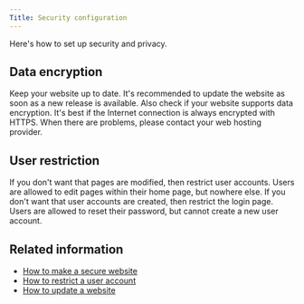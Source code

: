 ```yaml
---
Title: Security configuration
---
```

Here's how to set up security and privacy.

## Data encryption

Keep your website up to date. It's recommended to update the website as soon as a new release is available. Also check if your website supports data encryption. It's best if the Internet connection is always encrypted with HTTPS. When there are problems, please contact your web hosting provider.

## User restriction

If you don't want that pages are modified, then restrict user accounts. Users are allowed to edit pages within their home page, but nowhere else. If you don't want that user accounts are created, then restrict the login page. Users are allowed to reset their password, but cannot create a new user account.

## Related information

* [How to make a secure website](https://github.com/datenstrom/yellow-extensions/tree/master/features/core)
* [How to restrict a user account](https://github.com/datenstrom/yellow-extensions/tree/master/features/edit)
* [How to update a website](https://github.com/datenstrom/yellow-extensions/tree/master/features/update)
